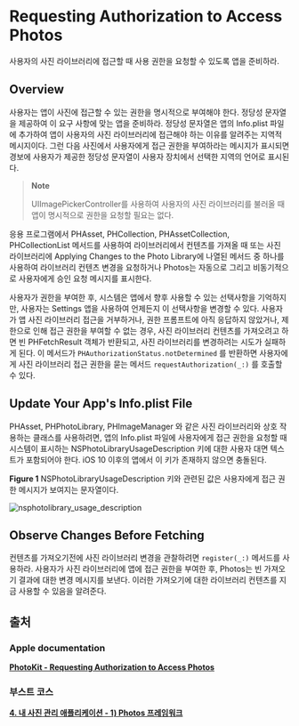 # Requesting Authorization to Access Photos

사용자의 사진 라이브러리에 접근할 때 사용 권한을 요청할 수 있도록 앱을 준비하라.

## Overview

사용자는 앱이 사진에 접근할 수 있는 권한을 명시적으로 부여해야 한다. 정당성 문자열을 제공하여 이 요구 사항에 맞는 앱을 준비하라. 정당성 문자열은 앱의 Info.plist 파일에 추가하여 앱이 사용자의 사진 라이브러리에 접근해야 하는 이유를 알려주는 지역적 메시지이다. 그런 다음 사진에서 사용자에게 접근 권한을 부여하라는 메시지가 표시되면 경보에 사용자가 제공한 정당성 문자열이 사용자 장치에서 선택한 지역의 언어로 표시된다.

> **Note**
>
> UIImagePickerController를 사용하여 사용자의 사진 라이브러리를 불러올 때 앱이 명시적으로 권한을 요청할 필요는 없다.

응용 프로그램에서 PHAsset, PHCollection, PHAssetCollection, PHCollectionList 메서드를 사용하여 라이브러리에서 컨텐츠를 가져올 때 또는 사진 라이브러리에 Applying Changes to the Photo Library에 나열된 메서드 중 하나를 사용하여 라이브러리 컨텐츠 변경을 요청하거나 Photos는 자동으로 그리고 비동기적으로 사용자에게 승인 요청 메시지를 표시한다.

사용자가 권한을 부여한 후, 시스템은 앱에서 향후 사용할 수 있는 선택사항을 기억하지만, 사용자는 Settings 앱을 사용하여 언제든지 이 선택사항을 변경할 수 있다. 사용자가 앱 사진 라이브러리 접근을 거부하거나, 권한 프롬프트에 아직 응답하지 않았거나, 제한으로 인해 접근 권한을 부여할 수 없는 경우, 사진 라이브러리 컨텐츠를 가져오려고 하면 빈 PHFetchResult 객체가 반환되고, 사진 라이브러리를 변경하려는 시도가 실패하게 된다. 이 메서드가 `PHAuthorizationStatus.notDetermined` 를 반환하면 사용자에게 사진 라이브러리 접근 권한을 묻는 메서드 `requestAuthorization(_:)` 를 호출할 수 있다.

## Update Your App's Info.plist File

PHAsset, PHPhotoLibrary, PHImageManager 와 같은 사진 라이브러리와 상호 작용하는 클래스를 사용하려면, 앱의 Info.plist 파일에 사용자에게 접근 권한을 요청할 때 시스템이 표시하는 NSPhotoLibraryUsageDescription 키에 대한 사용자 대면 텍스트가 포함되어야 한다. iOS 10 이후의 앱에서 이 키가 존재하지 않으면 충돌된다.

**Figure 1** NSPhotoLibraryUsageDescription 키와 관련된 값은 사용자에게 접근 권한 메시지가 보여지는 문자열이다.

![nsphotolibrary\_usage\_description](../.gitbook/assets/nsphotolibrary_usage_description.png)

## Observe Changes Before Fetching

컨텐츠를 가져오기전에 사진 라이브러리 변경을 관찰하려면 `register(_:)` 메서드를 사용하라. 사용자가 사진 라이브러리에 앱에 접근 권한을 부여한 후, Photos는 빈 가져오기 결과에 대한 변경 메시지를 보낸다. 이러한 가져오기에 대한 라이브러리 컨텐츠를 지금 사용할 수 있음을 알려준다.

## 출처

### Apple documentation

[**PhotoKit - Requesting Authorization to Access Photos**](https://developer.apple.com/documentation/photokit/requesting_authorization_to_access_photos)

### 부스트 코스

[**4. 내 사진 관리 애플리케이션 - 1\) Photos 프레임워크**](https://www.edwith.org/boostcourse-ios/lecture/16867/)

